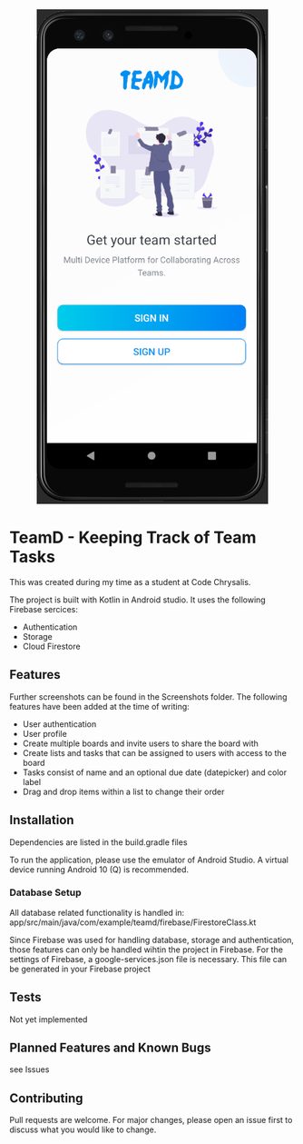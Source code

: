 
<div align="center">
  <img src="https://github.com/Ryukyo/team-manager-app/blob/master/Screenshots/Login.PNG?raw=true" alt="Sublime's custom image"/>
</div>

<!-- ![Homepage](/Screenshots/Login.PNG?raw=true "TeamD_Login") -->

# TeamD - Keeping Track of Team Tasks

This was created during my time as a student at Code Chrysalis.

The project is built with Kotlin in Android studio. It uses the following Firebase sercices:

- Authentication
- Storage
- Cloud Firestore

## Features

Further screenshots can be found in the Screenshots folder. The following features have been added at the time of writing:

- User authentication
- User profile
- Create multiple boards and invite users to share the board with
- Create lists and tasks that can be assigned to users with access to the board
- Tasks consist of name and an optional due date (datepicker) and color label
- Drag and drop items within a list to change their order

## Installation

Dependencies are listed in the build.gradle files

To run the application, please use the emulator of Android Studio.
A virtual device running Android 10 (Q) is recommended.

### Database Setup

All database related functionality is handled in:
app/src/main/java/com/example/teamd/firebase/FirestoreClass.kt

Since Firebase was used for handling database, storage and authentication, those features can only be handled wihtin the project in Firebase.
For the settings of Firebase, a google-services.json file is necessary. This file can be generated in your Firebase project

## Tests

Not yet implemented

## Planned Features and Known Bugs

see Issues

## Contributing

Pull requests are welcome. For major changes, please open an issue first to discuss what you would like to change.
